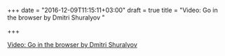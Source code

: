 +++
date = "2016-12-09T11:15:11+03:00"
draft = true
title = "Video: Go in the browser by Dmitri Shuralyov "

+++

<p><a href="/stories/1329">Video: Go in the browser by Dmitri Shuralyov </a></p>
